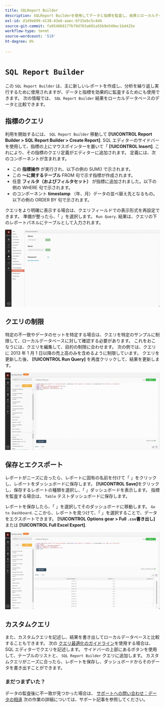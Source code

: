 ```yaml
---
title: SQLReport Builder
description: SQLReport Builderを使用してデータと指標を監査し、結果とローカルデータベースのデータを比較する方法を説明します。
exl-id: d1d9e099-4138-43e6-aaec-6f15ebc5c4d4
source-git-commit: fa954868177b79d703a601a55b9e549ec1bd425e
workflow-type: tm+mt
source-wordcount: '519'
ht-degree: 0%

---
```


# `SQL Report Builder`

この `SQL Report Builder` は、主に新しいレポートを作成し、分析を繰り返し実行するために使用されますが、データと指標を効果的に監査するためにも使用できます。 次の情報では、 `SQL Report Builder` 結果をローカルデータベースのデータと比較できます。

## 指標のクエリ

利用を開始するには、 `SQL Report Builder` 移動して **[!UICONTROL Report Builder > SQL Report Builder > Create Report]**. SQL エディターのサイドバーを使用して、指標の上にマウスポインターを置いて「 **[!UICONTROL Insert]**. これにより、その指標のクエリ定義がエディターに追加されます。 定義には、次のコンポーネントが含まれます。

- この **指標操作** が実行され、以下の例の SUM() で示されます。
- この **～に関するテーブル** FROM 句で示す指標が作成されます。
- 任意 **フィルタ（およびフィルタセット）** が指標に追加されました。以下の例の WHERE 句で示されます。
- のコンポーネント **timestamp** （年、月）データの並べ替え先となるもの。以下の例の ORDER BY 句で示されます。

クエリをより明確に表示する場合は、クエリフィールドでの表示形式を再設定できます。 準備が整ったら、「 」を選択します。 `Run Query`. 結果は、クエリの下のレポートパネルにテーブルとして入力されます。

![](../../assets/run-query-results.gif)

## クエリの制限

特定の不一致やデータのセットを特定する場合は、クエリを特定のサンプルに制限して、ローカルデータベースに対して確認する必要があります。 これをおこなうには、クエリを編集して、目的の制限に合わせます。 次の例では、クエリに 2013 年 1 月 1 日以降の売上高のみを含めるように制限しています。 クエリを更新した後、 **[!UICONTROL Run Query]** を再度クリックして、結果を更新します。

![](../../assets/restricting-query.gif)

## 保存とエクスポート

レポートがニーズに合ったら、レポートに固有の名前を付けて「 」をクリックし、レポートをダッシュボードに保存します。 **[!UICONTROL Save]**&#x200B;をクリックし、保存するレポートの種類を選択し、「 」ダッシュボードを表示します。 指標を監査する場合は、 `Table` テストダッシュボードに保存します。

レポートを保存したら、「 」を選択してそのダッシュボードに移動します。 `Go to Dashboard`. ここから、レポートを見つけて、「 」を選択することで、データをエクスポートできます。 **[!UICONTROL Options gear > Full `.csv`書き出し]** または **[!UICONTROL Full Excel Export]**.

![](../../assets/export-dboard-data.gif)

## カスタムクエリ

また、カスタムクエリを記述し、結果を書き出してローカルデータベースと比較することもできます。 次の [クエリ最適化のガイドライン](../../best-practices/optimizing-your-sql-queries.md)を使用する場合は、SQL エディターでクエリを記述します。 サイドバーの上部にあるボタンを使用して、テーブルのリストと、 `SQL Report Builder` クエリに追加します。 カスタムクエリがニーズに合ったら、レポートを保存し、ダッシュボードからそのデータを書き出すことができます。

### まだつまずいた？

データの監査後に不一致が見つかった場合は、 [サポートへの問い合わせ：データの相違](https://experienceleague.adobe.com/docs/commerce-knowledge-base/kb/troubleshooting/miscellaneous/mbi-data-discrepancies.html?lang=en) 次の作業の詳細については、サポート記事を参照してください。

